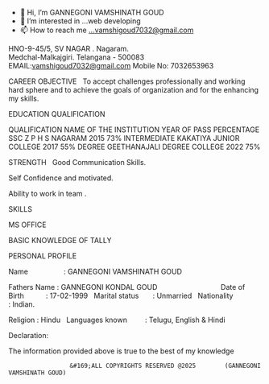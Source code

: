 - 👋 Hi, I’m GANNEGONI  VAMSHINATH GOUD	
- 👀 I’m interested in ...web developing
- 📫 How to reach me ...vamshigoud7032@gmail.com
                 
HNO-9-45/5, SV NAGAR .
Nagaram.      
Medchal-Malkajgiri.
Telangana - 500083
EMAIL:vamshigoud7032@gmail.com
Mobile No: 7032653963
			                                                                  
CAREER OBJECTIVE
  
To accept challenges professionally and working hard sphere and to achieve the goals of organization and for the enhancing my skills.


EDUCATION QUALIFICATION

QUALIFICATION	NAME OF THE INSTITUTION	YEAR OF PASS	PERCENTAGE
SSC	Z P H S NAGARAM	2015	73%
INTERMEDIATE	KAKATIYA JUNIOR COLLEGE 	2017	55%
DEGREE	GEETHANAJALI DEGREE COLLEGE	2022	 75%


STRENGTH
 
 Good Communication Skills. 

 Self Confidence and motivated.
 
 Ability to work in team . 

 SKILLS

MS OFFICE

BASIC KNOWLEDGE OF TALLY







PERSONAL PROFILE
  

Name                    : GANNEGONI VAMSHINATH GOUD

Fathers   Name          : GANNEGONI KONDAL GOUD
                               
Date of Birth           : 17-02-1999
  
Marital status          : Unmarried 
  
Nationality             : Indian. 

Religion                : Hindu
  
Languages known         : Telugu, English & Hindi


Declaration:


 The information provided above is true to the best of my knowledge
  

					 &#169;ALL COPYRIGHTS RESERVED @2025		(GANNEGONI VAMSHINATH GOUD)
